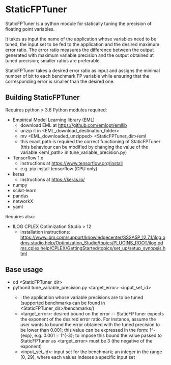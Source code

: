 # StaticFPTuner

StaticFPTuner is a python module for statically tuning the precision of
floating point variables.

It takes as input the name of the application whose variables need to be tuned,
the input set to be fed to the application and the desired maximum error ratio.
The error ratio measures the difference between the output
generated with maximum variable precision and the output obtained at tuned
precision; smaller ratios are preferable.

StaticFPTuner takes a desired error ratio as input and assigns the minimal
number of bit to each benchmark FP variable while ensuring that the
corresponding error is smaller than the desired one.

## Building StaticFPTuner

Requires python > 3.6
Python modules required:
* Empirical Model Learning library (EML)
    - download EML at https://github.com/emlopt/emllib
    - unzip it in <EML_download_destination_folder>
    - mv <EML_downloaded_unzipped> <StaticFPTuner_dir>/eml
    - this exact path is required the correct functioning of StaticFPTuner
        (this behaviour can be modified by changing the value of the variable 
        <eml_path> in tune_variable_precision.py)
* Tensorflow 1.x
    - instructions at https://www.tensorflow.org/install
    - e.g. pip install tensorflow (CPU only)
* keras 
    - instructions at https://keras.io/
* numpy
* scikit-learn
* pandas
* networkX
* yaml

Requires also:
* ILOG CPLEX Optimization Studio > 12 
    - installation instructions:
      https://www.ibm.com/support/knowledgecenter/SSSA5P_12.7.1/ilog.odms.studio.help/Optimization_Studio/topics/PLUGINS_ROOT/ilog.odms.cplex.help/CPLEX/GettingStarted/topics/set_up/setup_synopsis.html

## Base usage

* cd <StaticFPTuner_dir> 
* python3 tune_variable_precision.py <benchmark> <target_error> <input_set_id>
    - <benchmark>: the application whose variable precisions are to be tuned
    (supported benchmarks can be found in <StaticFPTuner_dir>/benchmarks/)
    - <target_error>: desired bound on the error -- StaticFPTuner expects the
      exponent of the desired error ratio. For instance, assume the user wants to
bound the error obtained with the tuned precision to be lower than 0.001; this
value can be expressed in the form: 1^-{exp}, e.g. 0.001 = 1^{-3}; to impose
this bound the value passed to StaticFPTuner as <target_error> must be 3 (the
negative of the exponent)
    - <input_set_id>: input set for the benchmark; an integer in the range 
    [0, 29], where each values indexes a specific input set
